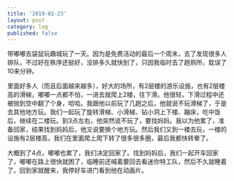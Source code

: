 ```yaml
---
title: '2019-02-23'
layout: post
category: log
published: false
---
```


带嘟嘟去袋鼠玩趣城玩了一天。因为是免费活动的最后一个周末，去了发现很多人排队，不过好在秩序还挺好，没排多久就快到了，只因我临时去了趟厕所，耽误了10来分钟。

里面好多人（而且后面越来越多），好大的场所，有2层楼的游乐设施，也有2层楼高的滑梯，嘟嘟一点都不怕，一进去就爬上2楼，往下滑。他很轻，下滑过程中还被抛到空中翻了个身，哈哈。我跟他以前玩了几趟之后，他就说不玩滑梯了，于是去其他地方玩。我们一起玩了旋转滑梯、小滑梯、钻小洞上下楼、蹦床，吃中饭后，继续在二楼玩。到3点左右，他突然说不玩了，要找妈妈。我以为他累了，准备回家，结果找到妈妈后，他又说要换个地方玩。然后我们又到一楼去玩，一楼的设施有2层楼高，我们在里面爬上爬下转了很多很多圈，最后我都快转晕了。

大概到了4点，嘟嘟也累了，我们决定回家了。找到妈妈后，我们一起开车回家了，嘟嘟在路上很快就困了，临睡前还喊着要回去看迷你特工队，然后不久就睡着了。回到家就醒来，我停好车进门看到他在动画片。